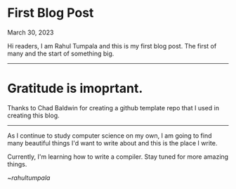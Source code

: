 # First Blog Post
March 30, 2023

Hi readers, I am Rahul Tumpala and this is my first blog post. The first of many and the start of something big.

---

# Gratitude is imoprtant.

Thanks to Chad Baldwin for creating a github template repo that I used in creating this blog.

---

As I continue to study computer science on my own, I am going to find many beautiful things I'd want to write about and this is the place I write.

Currently, I'm learning how to write a compiler. Stay tuned for more amazing things.


_~rahultumpala_